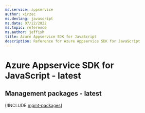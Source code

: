 ```yaml
---
ms.service: appservice
author: xirzec
ms.devlang: javascript
ms.data: 07/22/2022
ms.topic: reference
ms.author: jeffish
title: Azure Appservice SDK for JavaScript
description: Reference for Azure Appservice SDK for JavaScript
---
```

# Azure Appservice SDK for JavaScript - latest

## Management packages - latest
[!INCLUDE [mgmt-packages](appservice-mgmt-index.md)]